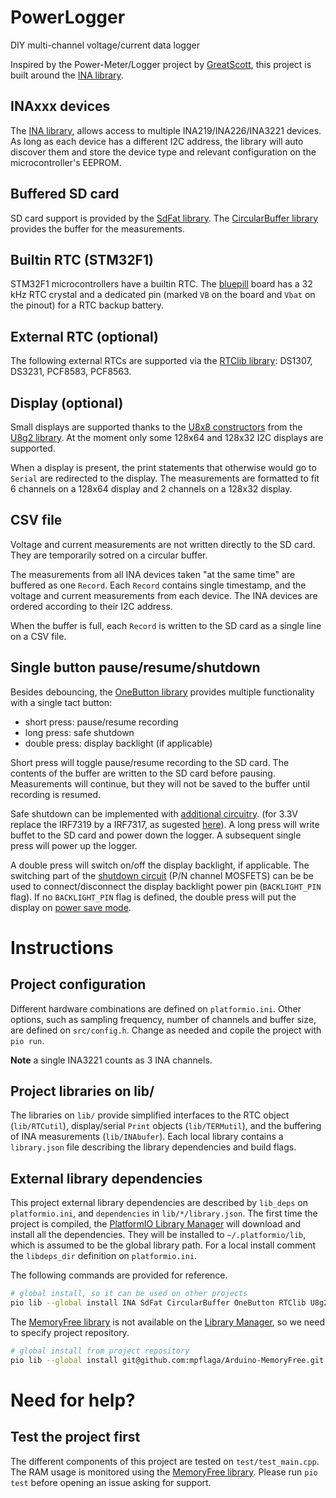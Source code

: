 # PowerLogger
DIY multi-channel voltage/current data logger

Inspired by the Power-Meter/Logger project by [GreatScott][],
this project is built around the [INA library][INAlib].

## INAxxx devices
The [INA library][INAlib], allows access to multiple INA219/INA226/INA3221 devices.
As long as each device has a different I2C address, the library will
auto discover them and store the device type and relevant configuration on the microcontroller's EEPROM.

## Buffered SD card
SD card support is provided by the [SdFat library][SdFat].
The [CircularBuffer library][Buffer] provides the buffer for the measurements.

## Builtin RTC (STM32F1)
STM32F1 microcontrollers have a builtin RTC.
The [bluepill][] board has a 32 kHz RTC crystal
and a dedicated pin (marked `VB` on the board and `Vbat` on the pinout)
for a RTC backup battery.

## External RTC (optional)
The following external RTCs are supported via the [RTClib library][RTClib]:
DS1307, DS3231, PCF8583, PCF8563.

## Display (optional)
Small displays are supported thanks to the [U8x8 constructors][U8x8]
from the [U8g2 library][U8g2]. At the moment only some 128x64 and 128x32 I2C
displays are supported.

When a display is present, the print statements that otherwise would go to
`Serial` are redirected to the display. The measurements are formatted
to fit 6 channels on a 128x64 display and 2 channels on a 128x32 display.

## CSV file
Voltage and current measurements are not written directly to the SD card.
They are temporarily sotred on a circular buffer.

The measurements from all INA devices taken "at the same time"
are buffered as one `Record`.
Each `Record` contains single timestamp, and the
voltage and current measurements from each device.
The INA devices are ordered according to their I2C address.

When the buffer is full, each `Record` is written to the SD card
as a single line on a CSV file.

## Single button pause/resume/shutdown
Besides debouncing, the [OneButton library][OneButton] provides
multiple functionality with a single tact button:
- short press: pause/resume recording
- long press: safe shutdown
- double press: display backlight (if applicable)

Short press will toggle pause/resume recording to the SD card.
The contents of the buffer are written to the SD card before pausing.
Measurements will continue, but they will not be saved to the buffer
until recording is resumed.

Safe shutdown can be implemented with [additional circuitry][softpower].
(for 3.3V replace the IRF7319 by a IRF7317, as sugested [here][battery]).
A long press will write buffet to the SD card and power down the logger.
A subsequent single press will power up the logger.

A double press will switch on/off the display backlight, if applicable.
The switching part of the [shutdown circuit][softpower] (P/N channel MOSFETS)
can be be used to connect/disconnect the display backlight power pin (`BACKLIGHT_PIN` flag).
If no `BACKLIGHT_PIN` flag is defined, the double press will put the display
on [power save mode][U8x8].

# Instructions

## Project configuration
Different hardware combinations are defined on `platformio.ini`.
Other options, such as sampling frequency, number of channels and buffer size,
are defined on  `src/config.h`. Change as needed and copile the project with `pio run`.

**Note** a single INA3221 counts as 3 INA channels.

## Project libraries on lib/
The libraries on `lib/` provide simplified interfaces to the RTC object (`lib/RTCutil`),
display/serial `Print` objects (`lib/TERMutil`),
and the buffering of INA measurements (`lib/INAbufer`).
Each local library contains a `library.json` file describing the
library dependencies and build flags.

## External library dependencies
This project external library dependencies are described
by `lib_deps` on `platformio.ini`, and `dependencies` in `lib/*/library.json`.
The first time the project is compiled,
the [PlatformIO Library Manager][piolib] will download and install all the dependencies.
They will be installed to `~/.platformio/lib`, which is assumed to be the global library path.
For a local install comment the `libdeps_dir` definition on `platformio.ini`.

The following commands are provided for reference.
```bash
# global install, so it can be used on other projects
pio lib --global install INA SdFat CircularBuffer OneButton RTClib U8g2
```

The [MemoryFree library][MemoryFree] is not available on the [Library Manager][piolib], so we need to specify project repository.
```bash
# global install from project repository
pio lib --global install git@github.com:mpflaga/Arduino-MemoryFree.git
```

# Need for help?
## Test the project first
The different components of this project are tested on `test/test_main.cpp`.
The RAM usage is monitored using the [MemoryFree library][MemoryFree].
Please run `pio test` before opening an issue asking for support.

[GreatScott]: https://www.instructables.com/id/Make-Your-Own-Power-MeterLogger/
[bluepill]:   https://wiki.stm32duino.com/index.php?title=Blue_Pill
[softpower]:  http://www.mosaic-industries.com/embedded-systems/microcontroller-projects/electronic-circuits/push-button-switch-turn-on/microcontroller-latching-on-off
[battery]: http://www.mosaic-industries.com/embedded-systems/microcontroller-projects/electronic-circuits/push-button-switch-turn-on/switching-battery-power

[piolib]:  http://docs.platformio.org/en/latest/librarymanager/index.html
[INAlib]:  https://github.com/SV-Zanshin/INA
[INAfork]: https://github.com/avaldebe/INA/tree/stm32f1
[SdFat]:   https://github.com/greiman/SdFat
[Buffer]:  https://github.com/rlogiacco/CircularBuffer
[OneButton]: https://github.com/mathertel/OneButton
[RTClib]:  https://github.com/adafruit/RTClib
[U8g2]:    https://github.com/olikraus/u8g2
[U8x8]:    https://github.com/olikraus/u8g2/wiki/u8x8reference
[MemoryFree]: https://github.com/mpflaga/Arduino-MemoryFree
